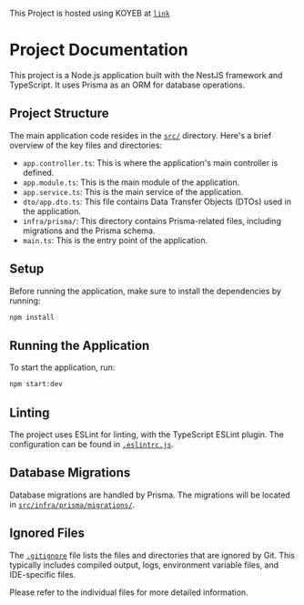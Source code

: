 This Project is hosted using KOYEB at [`link`](https://dual-lindsay-manav81101-d2c3f9f9.koyeb.app/)

# Project Documentation

This project is a Node.js application built with the NestJS framework and TypeScript. It uses Prisma as an ORM for database operations.

## Project Structure

The main application code resides in the [`src/`]('./data-neuron-backend/src/') directory. Here's a brief overview of the key files and directories:

- `app.controller.ts`: This is where the application's main controller is defined.
- `app.module.ts`: This is the main module of the application.
- `app.service.ts`: This is the main service of the application.
- `dto/app.dto.ts`: This file contains Data Transfer Objects (DTOs) used in the application.
- `infra/prisma/`: This directory contains Prisma-related files, including migrations and the Prisma schema.
- `main.ts`: This is the entry point of the application.

## Setup

Before running the application, make sure to install the dependencies by running:

```sh
npm install
```

## Running the Application

To start the application, run:

```sh
npm start:dev
```

## Linting

The project uses ESLint for linting, with the TypeScript ESLint plugin. The configuration can be found in [`.eslintrc.js`](command:_github.copilot.openSymbolInFile?%5B%22.eslintrc.js%22%2C%22.eslintrc.js%22%5D '.eslintrc.js').

## Database Migrations

Database migrations are handled by Prisma. The migrations will be located in [`src/infra/prisma/migrations/`](command:_github.copilot.openRelativePath?%5B%7B%22scheme%22%3A%22file%22%2C%22authority%22%3A%22%22%2C%22path%22%3A%22%2Fmnt%2Fsda1%2Fprojs%2Fdata-neuron-backend%2Fsrc%2Finfra%2Fprisma%2Fmigrations%2F%22%2C%22query%22%3A%22%22%2C%22fragment%22%3A%22%22%7D%5D '/mnt/sda1/projs/data-neuron-backend/src/infra/prisma/migrations/').

## Ignored Files

The [`.gitignore`](.gitignore) file lists the files and directories that are ignored by Git. This typically includes compiled output, logs, environment variable files, and IDE-specific files.

Please refer to the individual files for more detailed information.
